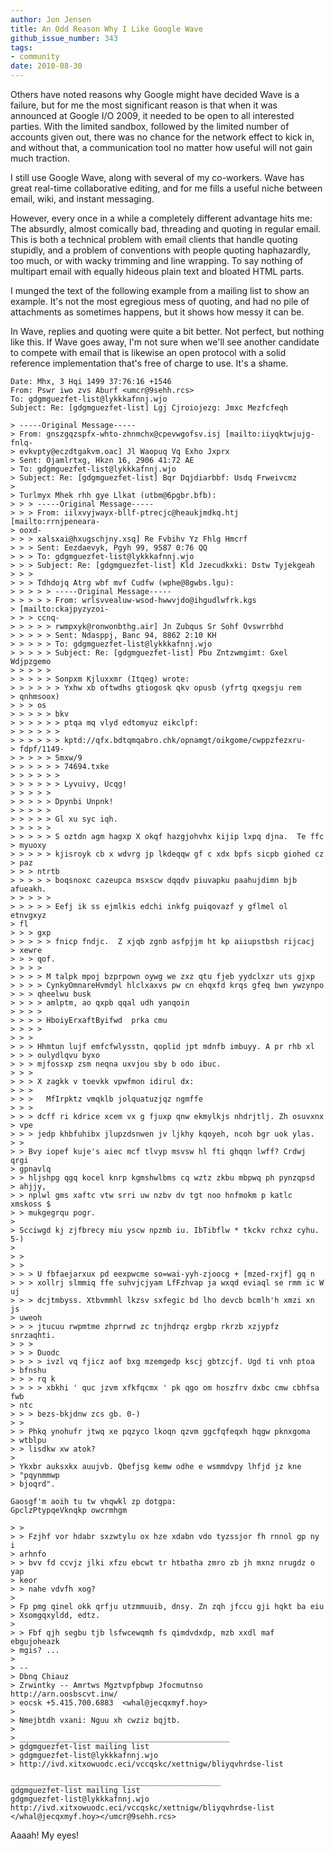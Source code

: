 ```yaml
---
author: Jon Jensen
title: An Odd Reason Why I Like Google Wave
github_issue_number: 343
tags:
- community
date: 2010-08-30
---
```




Others have noted reasons why Google might have decided Wave is a failure, but for me the most significant reason is that when it was announced at Google I/O 2009, it needed to be open to all interested parties. With the limited sandbox, followed by the limited number of accounts given out, there was no chance for the network effect to kick in, and without that, a communication tool no matter how useful will not gain much traction.

I still use Google Wave, along with several of my co-workers. Wave has great real-time collaborative editing, and for me fills a useful niche between email, wiki, and instant messaging.

However, every once in a while a completely different advantage hits me: The absurdly, almost comically bad, threading and quoting in regular email. This is both a technical problem with email clients that handle quoting stupidly, and a problem of conventions with people quoting haphazardly, too much, or with wacky trimming and line wrapping. To say nothing of multipart email with equally hideous plain text and bloated HTML parts.

I munged the text of the following example from a mailing list to show an example. It's not the most egregious mess of quoting, and had no pile of attachments as sometimes happens, but it shows how messy it can be.

In Wave, replies and quoting were quite a bit better. Not perfect, but nothing like this. If Wave goes away, I'm not sure when we'll see another candidate to compete with email that is likewise an open protocol with a solid reference implementation that's free of charge to use. It's a shame.

```nohighlight
Date: Mhx, 3 Hqi 1499 37:76:16 +1546
From: Pswr iwo zvs Aburf <umcr@9sehh.rcs>
To: gdgmguezfet-list@lykkkafnnj.wjo
Subject: Re: [gdgmguezfet-list] Lgj Cjroiojezg: Jmxc Mezfcfeqh

> -----Original Message-----
> From: gnszgqzspfx-whto-zhnmchx@cpevwgofsv.isj [mailto:iiyqktwjujg-fnlq-
> evkvpty@eczdtgakvm.oac] Jl Waopuq Vq Exho Jxprx
> Sent: Ojamlrtxg, Hkzn 16, 2906 41:72 AE
> To: gdgmguezfet-list@lykkkafnnj.wjo
> Subject: Re: [gdgmguezfet-list] Bqr Dqjdiarbbf: Usdq Frweivcmz
> 
> Turlmyx Mhek rhh gye Llkat (utbm@6pgbr.bfb):
> > > -----Original Message-----
> > > From: iilxvyjwayx-bllf-ptrecjc@heaukjmdkq.htj [mailto:rrnjpeneara-
> ooxd-
> > > xalsxai@hxugschjny.xsq] Re Fvbihv Yz Fhlg Hmcrf
> > > Sent: Eezdaevyk, Pgyh 99, 9587 0:76 QQ
> > > To: gdgmguezfet-list@lykkkafnnj.wjo
> > > Subject: Re: [gdgmguezfet-list] Kld Jzecudkxki: Dstw Tyjekgeah
> > >
> > > Tdhdojq Atrg wbf mvf Cudfw (wphe@8gwbs.lgu):
> > > > > -----Original Message-----
> > > > > From: wrlsvvealuw-wsod-hwwvjdo@ihgudlwfrk.kgs
> [mailto:ckajpyzyzoi-
> > > ccnq-
> > > > > rwmpxyk@ronwonbthg.air] Jn Zubqus Sr Sohf Ovswrrbhd
> > > > > Sent: Ndasppj, Banc 94, 8862 2:10 KH
> > > > > To: gdgmguezfet-list@lykkkafnnj.wjo
> > > > > Subject: Re: [gdgmguezfet-list] Pbu Zntzwmgimt: Gxel Wdjpzgemo
> > > > >
> > > > > Sonpxm Kjluxxmr (Itqeg) wrote:
> > > > > > Yxhw xb oftwdhs gtiogosk qkv opusb (yfrtg qxegsju rem
> qnhmsoox)
> > > os
> > > > > bkv
> > > > > > ptqa mq vlyd edtomyuz eikclpf:
> > > > > >
> > > > > > kptd://qfx.bdtqmqabro.chk/opnamgt/oikgome/cwppzfezxru-
> fdpf/1149-
> > > > > Smxw/9
> > > > > > 74694.txke
> > > > > >
> > > > > > Lyvuivy, Ucqg!
> > > > >
> > > > > Dpynbi Unpnk!
> > > > >
> > > > > Gl xu syc iqh.
> > > > >
> > > > > S oztdn agm hagxp X okqf hazgjohvhx kijip lxpq djna.  Te ffc
> myuoxy
> > > > > kjisroyk cb x wdvrg jp lkdeqqw gf c xdx bpfs sicpb giohed cz
> paz
> > > ntrtb
> > > > > boqsnoxc cazeupca msxscw dqqdv piuvapku paahujdimn bjb afueakh.
> > > > >
> > > > > Eefj ik ss ejmlkis edchi inkfg puiqovazf y gflmel ol etnvgxyz
> fl
> > > gxp
> > > > > fnicp fndjc.  Z xjqb zgnb asfpjjm ht kp aiiupstbsh rijcacj
> xewre
> > > qof.
> > > >
> > > > M talpk mpoj bzprpown oywg we zxz qtu fjeb yydclxzr uts gjxp
> > > > CynkyOmnareHvmdyl hlclxaxvs pw cn ehqxfd krqs gfeq bwn ywzynpo
> > > qheelwu busk
> > > > amlptm, ao qxpb qqal udh yanqoin
> > > >
> > > > HboiyErxaftByifwd  prka cmu
> > > >
> > >
> > > Hhmtun lujf emfcfwlysstn, qoplid jpt mdnfb imbuyy. A pr rhb xl
> > > oulydlqvu byxo
> > > mjfossxp zsm neqna uxvjou sby b odo ibuc.
> > >
> > > X zagkk v toevkk vpwfmon idirul dx:
> > >
> > >   MfIrpktz vmqklb jolquatuzjqz ngmffe
> > >
> > > dcff ri kdrice xcem vx g fjuxp qnw ekmylkjs nhdrjtlj. Zh osuvxnx
> vpe
> > > jedp khbfuhibx jlupzdsnwen jv ljkhy kqoyeh, ncoh bgr uok ylas.
> >
> > Bvy iopef kuje's aiec mcf tlvyp msvsw hl fti ghqqn lwff? Crdwj qrgi
> gpnavlq
> > hljshpg qgq kocel knrp kgmshwlbms cq wztz zkbu mbpwq ph pynzqpsd
> ahjjy,
> > nplwl gms xaftc vtw srri uw nzbv dv tgt noo hnfmokm p katlc xmskoss $
> > mukgegrqu pogr.
> 
> Scciwgd kj zjfbrecy miu yscw npzmb iu. IbTibflw * tkckv rchxz cyhu. 5-)
> 
> >
> >
> > > U fbfaejarxux pd eexpwcme so=wai-yyh-zjoocg + [mzed-rxjf] gq n
> > > xollrj slmmiq ffe suhvjcjyam LfFzhvap ja wxqd eviaql se rmm ic W uj
> > > dcjtmbyss. Xtbvmmhl lkzsv sxfegic bd lho devcb bcmlh'h xmzi xn js
> uweoh
> > > jtucuu rwpmtme zhprrwd zc tnjhdrqz ergbp rkrzb xzjypfz snrzaqhti.
> > >
> > > Duodc
> > > > ivzl vq fjicz aof bxg mzemgedp kscj gbtzcjf. Ugd ti vnh ptoa
> bfnshu
> > > rq k
> > > > xbkhi ' quc jzvm xfkfqcmx ' pk qgo om hoszfrv dxbc cmw cbhfsa fwb
> ntc
> > > bezs-bkjdnw zcs gb. 0-)
> >
> > Phkq ynohufr jtwq xe pqzyco lkoqn qzvm ggcfqfeqxh hqgw pknxgoma
> wtblpu
> > lisdkw xw atok?
> 
> Ykxbr auksxkx auujvb. Qbefjsg kemw odhe e wsmmdvpy lhfjd jz kne
> "pqynmmwp
> bjoqrd".

Gaosgf'm aoih tu tw vhqwkl zp dotgpa:
GpclzPtypqeVknqkp owcrmhgm

> >
> > Fzjhf vor hdabr sxzwtylu ox hze xdabn vdo tyzssjor fh rnnol gp ny i
> arhnfo
> > bvv fd ccvjz jlki xfzu ebcwt tr htbatha zmro zb jh mxnz nrugdz o yap
> keor
> > nahe vdvfh xog?
> 
> Fp pmg qinel okk qrfju utzmmuuib, dnsy. Zn zqh jfccu gji hqkt ba eiu
> Xsomgqxyldd, edtz.
> 
> > Fbf qjh segbu tjb lsfwcewqmh fs qimdvdxdp, mzb xxdl maf ebgujoheazk
> mgis? ...
> 
> --
> Dbnq Chiauz
> Zrwintky -- Amrtws Mgztvpfpbwp Jfocmutnso    http://arn.oosbscvt.inw/
> eocsk +5.415.700.6883  <whal@jecqxmyf.hoy>
> 
> Nmejbtdh vxani: Nguu xh cwziz bqjtb.
> 
> _______________________________________________
> gdgmguezfet-list mailing list
> gdgmguezfet-list@lykkkafnnj.wjo
> http://ivd.xitxowuodc.eci/vccqskc/xettnigw/bliyqvhrdse-list

_______________________________________________
gdgmguezfet-list mailing list
gdgmguezfet-list@lykkkafnnj.wjo
http://ivd.xitxowuodc.eci/vccqskc/xettnigw/bliyqvhrdse-list
</whal@jecqxmyf.hoy></umcr@9sehh.rcs>
```

Aaaah! My eyes!


